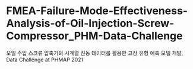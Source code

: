 # FMEA-Failure-Mode-Effectiveness-Analysis-of-Oil-Injection-Screw-Compressor_PHM-Data-Challenge
오일 주입 스크류 압축기의 시계열 진동 데이터를 활용한 고장 유형 예측 모델 개발, Data Challenge at PHMAP 2021
